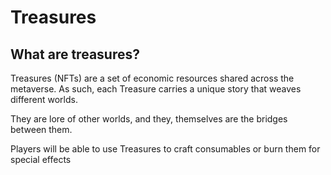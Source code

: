# Treasures

## What are treasures?

Treasures (NFTs) are a set of economic resources shared across the metaverse. As such, each Treasure carries a unique story that weaves different worlds.

They are lore of other worlds, and they, themselves are the bridges between them.

Players will be able to use Treasures to craft consumables or burn them for special effects
